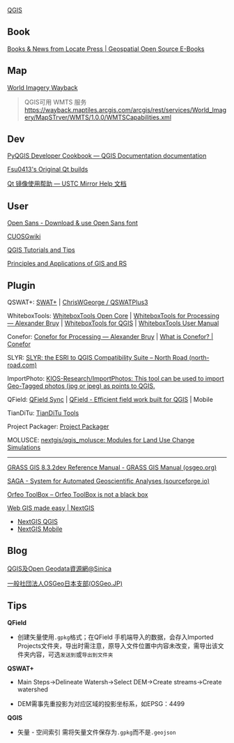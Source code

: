 
[QGIS](https://qgis.org/en/site/)

## Book

[Books & News from Locate Press | Geospatial Open Source E-Books](https://locatepress.com/)

## Map

[World Imagery Wayback](https://livingatlas.arcgis.com/wayback/)

> QGIS可用 WMTS 服务
> https://wayback.maptiles.arcgis.com/arcgis/rest/services/World_Imagery/MapSTrver/WMTS/1.0.0/WMTSCapabilities.xml

## Dev

[PyQGIS Developer Cookbook — QGIS Documentation documentation](https://docs.qgis.org/3.34/en/docs/pyqgis_developer_cookbook/index.html)

[Fsu0413's Original Qt builds](https://build-qt.fsu0413.me/index.html)

[Qt 镜像使用帮助 — USTC Mirror Help 文档](https://mirrors.ustc.edu.cn/help/qtproject.html#id1)

## User

[Open Sans - Download & use Open Sans font](https://www.opensans.com/)

[CUOSGwiki](https://dges.carleton.ca/CUOSGwiki/)

[QGIS Tutorials and Tips](https://www.qgistutorials.com/en/)

[Principles and Applications of GIS and RS](https://principles-and-applications-of-rs-and-gis.readthedocs.io/en/latest/index.html)

## Plugin

QSWAT+: [SWAT+](https://swatplus.gitbook.io/docs/) | [ChrisWGeorge / QSWATPlus3](https://bitbucket.org/ChrisWGeorge/qswatplus3/downloads/)

WhiteboxTools: [WhiteboxTools Open Core](https://www.whiteboxgeo.com/geospatial-software/) | [WhiteboxTools for Processing — Alexander Bruy](https://bruy.me/plugins/whitebox-tools-for-processing/) | [WhiteboxTools for QGIS](https://plugins.qgis.org/plugins/wbt_for_qgis/) | [WhiteboxTools User Manual](https://www.whiteboxgeo.com/manual/wbt_book/intro.html)

Conefor: [Conefor for Processing — Alexander Bruy](https://bruy.me/plugins/conefor-for-processing/) | [What is Conefor? | Conefor](http://www.conefor.org/sourcecodes.html)

SLYR: [SLYR: the ESRI to QGIS Compatibility Suite – North Road (north-road.com)](https://north-road.com/slyr/)

ImportPhoto: [KIOS-Research/ImportPhotos: This tool can be used to import Geo-Tagged photos (jpg or jpeg) as points to QGIS.](https://github.com/KIOS-Research/ImportPhotos)

QField: [QField Sync](https://plugins.qgis.org/plugins/qfieldsync/) | [QField - Efficient field work built for QGIS](https://qfield.org/) | Mobile

TianDiTu: [TianDiTu Tools](https://plugins.qgis.org/plugins/tianditu-tools/)

Project Packager: [Project Packager](https://plugins.qgis.org/plugins/ProjectPackager/) 

MOLUSCE: [nextgis/qgis_molusce: Modules for Land Use Change Simulations](https://github.com/nextgis/qgis_molusce)

------

[GRASS GIS 8.3.2dev Reference Manual - GRASS GIS Manual (osgeo.org)](https://grass.osgeo.org/grass83/manuals/index.html)

[SAGA - System for Automated Geoscientific Analyses (sourceforge.io)](https://saga-gis.sourceforge.io/en/index.html)

[Orfeo ToolBox – Orfeo ToolBox is not a black box](https://www.orfeo-toolbox.org/)

[Web GIS made easy | NextGIS](https://nextgis.com/)

- [NextGIS QGIS](https://nextgis.com/nextgis-qgis/)
- [NextGIS Mobile](https://nextgis.com/nextgis-mobile/)

## Blog

[QGIS及Open Geodata資源網@Sinica](https://gis.rchss.sinica.edu.tw/qgis/)

[一般社団法人OSGeo日本支部(OSGeo.JP)](https://www.osgeo.jp/)

## Tips

**QField**

- 创建矢量使用`.gpkg`格式；在QField 手机端导入的数据，会存入Imported Projects文件夹，导出时需注意，原导入文件位置中内容未改变，需导出该文件夹内容，可选`发送到`或`导出到文件夹`

**QSWAT+**

- Main Steps→Delineate Watersh→Select DEM→Create streams→Create watershed

- DEM需事先重投影为对应区域的投影坐标系，如EPSG：4499

**QGIS**

- 矢量 - 空间索引 需将矢量文件保存为`.gpkg`而不是`.geojson`